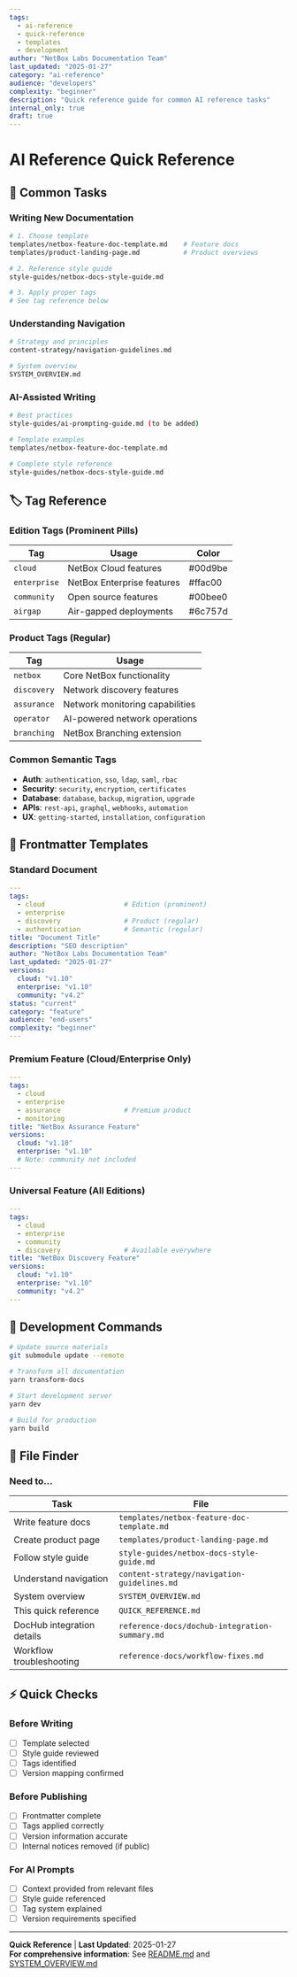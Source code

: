 ```yaml
---
tags:
  - ai-reference
  - quick-reference
  - templates
  - development
author: "NetBox Labs Documentation Team"
last_updated: "2025-01-27"
category: "ai-reference"
audience: "developers"
complexity: "beginner"
description: "Quick reference guide for common AI reference tasks"
internal_only: true
draft: true
---
```


# AI Reference Quick Reference

## 🚀 Common Tasks

### Writing New Documentation
```bash
# 1. Choose template
templates/netbox-feature-doc-template.md    # Feature docs
templates/product-landing-page.md           # Product overviews

# 2. Reference style guide
style-guides/netbox-docs-style-guide.md

# 3. Apply proper tags
# See tag reference below
```

### Understanding Navigation
```bash
# Strategy and principles
content-strategy/navigation-guidelines.md

# System overview
SYSTEM_OVERVIEW.md
```

### AI-Assisted Writing
```bash
# Best practices
style-guides/ai-prompting-guide.md (to be added)

# Template examples
templates/netbox-feature-doc-template.md

# Complete style reference
style-guides/netbox-docs-style-guide.md
```

## 🏷️ Tag Reference

### Edition Tags (Prominent Pills)
| Tag | Usage | Color |
|-----|-------|-------|
| `cloud` | NetBox Cloud features | #00d9be |
| `enterprise` | NetBox Enterprise features | #ffac00 |
| `community` | Open source features | #00bee0 |
| `airgap` | Air-gapped deployments | #6c757d |

### Product Tags (Regular)
| Tag | Usage |
|-----|-------|
| `netbox` | Core NetBox functionality |
| `discovery` | Network discovery features |
| `assurance` | Network monitoring capabilities |
| `operator` | AI-powered network operations |
| `branching` | NetBox Branching extension |

### Common Semantic Tags
- **Auth**: `authentication`, `sso`, `ldap`, `saml`, `rbac`
- **Security**: `security`, `encryption`, `certificates`
- **Database**: `database`, `backup`, `migration`, `upgrade`
- **APIs**: `rest-api`, `graphql`, `webhooks`, `automation`
- **UX**: `getting-started`, `installation`, `configuration`

## 🎨 Frontmatter Templates

### Standard Document
```yaml
---
tags:
  - cloud                    # Edition (prominent)
  - enterprise
  - discovery                # Product (regular)
  - authentication           # Semantic (regular)
title: "Document Title"
description: "SEO description"
author: "NetBox Labs Documentation Team"
last_updated: "2025-01-27"
versions:
  cloud: "v1.10"
  enterprise: "v1.10"
  community: "v4.2"
status: "current"
category: "feature"
audience: "end-users"
complexity: "beginner"
---
```

### Premium Feature (Cloud/Enterprise Only)
```yaml
---
tags:
  - cloud
  - enterprise
  - assurance                # Premium product
  - monitoring
title: "NetBox Assurance Feature"
versions:
  cloud: "v1.10"
  enterprise: "v1.10"
  # Note: community not included
---
```

### Universal Feature (All Editions)
```yaml
---
tags:
  - cloud
  - enterprise
  - community
  - discovery                # Available everywhere
title: "NetBox Discovery Feature"
versions:
  cloud: "v1.10"
  enterprise: "v1.10"
  community: "v4.2"
---
```

## 🔧 Development Commands

```bash
# Update source materials
git submodule update --remote

# Transform all documentation
yarn transform-docs

# Start development server
yarn dev

# Build for production
yarn build
```

## 📁 File Finder

### Need to...
| Task | File |
|------|------|
| Write feature docs | `templates/netbox-feature-doc-template.md` |
| Create product page | `templates/product-landing-page.md` |
| Follow style guide | `style-guides/netbox-docs-style-guide.md` |
| Understand navigation | `content-strategy/navigation-guidelines.md` |
| System overview | `SYSTEM_OVERVIEW.md` |
| This quick reference | `QUICK_REFERENCE.md` |
| DocHub integration details | `reference-docs/dochub-integration-summary.md` |
| Workflow troubleshooting | `reference-docs/workflow-fixes.md` |

## ⚡ Quick Checks

### Before Writing
- [ ] Template selected
- [ ] Style guide reviewed
- [ ] Tags identified
- [ ] Version mapping confirmed

### Before Publishing
- [ ] Frontmatter complete
- [ ] Tags applied correctly
- [ ] Version information accurate
- [ ] Internal notices removed (if public)

### For AI Prompts
- [ ] Context provided from relevant files
- [ ] Style guide referenced
- [ ] Tag system explained
- [ ] Version requirements specified

---

**Quick Reference** | **Last Updated**: 2025-01-27  
**For comprehensive information**: See [README.md](./README.md) and [SYSTEM_OVERVIEW.md](./SYSTEM_OVERVIEW.md) 